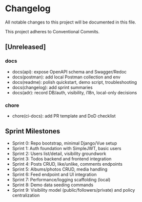 # Changelog

All notable changes to this project will be documented in this file.

This project adheres to Conventional Commits.

## [Unreleased]

### docs
- docs(api): expose OpenAPI schema and Swagger/Redoc
- docs(postman): add local Postman collection and env
- docs(readme): polish quickstart, demo script, troubleshooting
- docs(changelog): add sprint summaries
- docs(adr): record DB/auth, visibility, i18n, local-only decisions

### chore
- chore(ci-docs): add PR template and DoD checklist

## Sprint Milestones
- Sprint 0: Repo bootstrap, minimal Django/Vue setup
- Sprint 1: Auth foundation with SimpleJWT, basic users
- Sprint 2: Users list/detail, visibility groundwork
- Sprint 3: Todos backend and frontend integration
- Sprint 4: Posts CRUD, like/unlike, comments endpoints
- Sprint 5: Albums/photos CRUD, media handling
- Sprint 6: Feed endpoint and UI integration
- Sprint 7: Performance/logging scaffolding (local)
- Sprint 8: Demo data seeding commands
- Sprint 9: Visibility model (public/followers/private) and policy centralization
